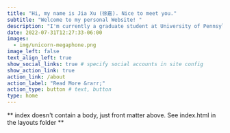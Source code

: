 ```yaml
---
title: "Hi, my name is Jia Xu (徐嘉). Nice to meet you."
subtitle: "Welcome to my personal Website! "
description: "I'm currently a graduate student at University of Pennsylvania, studying data analytics in social policy."
date: 2022-07-31T12:27:33-06:00
images:
  - img/unicorn-megaphone.png
image_left: false
text_align_left: true
show_social_links: true # specify social accounts in site config
show_action_link: true
action_link: /about
action_label: "Read More &rarr;"
action_type: button # text, button
type: home
---
```


** index doesn't contain a body, just front matter above.
See index.html in the layouts folder **
